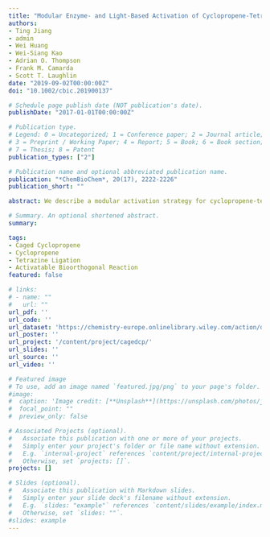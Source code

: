 ```yaml
---
title: "Modular Enzyme- and Light-Based Activation of Cyclopropene-Tetrazine Ligation"
authors:
- Ting Jiang
- admin
- Wei Huang
- Wei-Siang Kao
- Adrian O. Thompson
- Frank M. Camarda
- Scott T. Laughlin
date: "2019-09-02T00:00:00Z"
doi: "10.1002/cbic.201900137"

# Schedule page publish date (NOT publication's date).
publishDate: "2017-01-01T00:00:00Z"

# Publication type.
# Legend: 0 = Uncategorized; 1 = Conference paper; 2 = Journal article;
# 3 = Preprint / Working Paper; 4 = Report; 5 = Book; 6 = Book section;
# 7 = Thesis; 8 = Patent
publication_types: ["2"]

# Publication name and optional abbreviated publication name.
publication: "*ChemBioChem*, 20(17), 2222-2226"
publication_short: ""

abstract: We describe a modular activation strategy for cyclopropene-tetrazine ligation. This activation strategy uses chemically diverse enzyme- or photolabile protecting groups as cyclopropene reactivity cages. The linkages between the caging groups and cyclopropene are through carbamates, thus permitting the application of diverse cages to allow bioorthogonal reactivity by administering enzymes or light.

# Summary. An optional shortened abstract.
summary:

tags:
- Caged Cyclopropene
- Cyclopropene
- Tetrazine Ligation
- Activatable Bioorthogonal Reaction
featured: false

# links:
# - name: ""
#   url: ""
url_pdf: ''
url_code: ''
url_dataset: 'https://chemistry-europe.onlinelibrary.wiley.com/action/downloadSupplement?doi=10.1002%2Fcbic.201900137&file=cbic201900137-sup-0001-misc_information.pdf'
url_poster: ''
url_project: '/content/project/cagedcp/'
url_slides: ''
url_source: ''
url_video: ''

# Featured image
# To use, add an image named `featured.jpg/png` to your page's folder.
#image:
#  caption: 'Image credit: [**Unsplash**](https://unsplash.com/photos/jdD8gXaTZsc)'
#  focal_point: ""
#  preview_only: false

# Associated Projects (optional).
#   Associate this publication with one or more of your projects.
#   Simply enter your project's folder or file name without extension.
#   E.g. `internal-project` references `content/project/internal-project/index.md`.
#   Otherwise, set `projects: []`.
projects: []

# Slides (optional).
#   Associate this publication with Markdown slides.
#   Simply enter your slide deck's filename without extension.
#   E.g. `slides: "example"` references `content/slides/example/index.md`.
#   Otherwise, set `slides: ""`.
#slides: example
---
```

